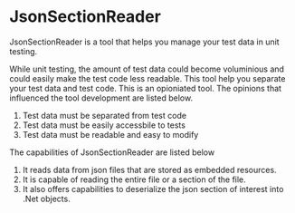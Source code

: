 # JsonSectionReader

JsonSectionReader is a tool that helps you manage your test data in unit testing.

While unit testing, the amount of test data could become voluminious and could easily make the test code less readable. This tool help you separate your test data and test code. This is an opioniated tool. The opinions that influenced the tool development are listed below.
1. Test data must be separated from test code
2. Test data must be easily accessbile to tests
3. Test data must be readable and easy to modify

The capabilities of JsonSectionReader are listed below
1. It reads data from json files that are stored as embedded resources.
2. It is capable of reading the entire file or a section of the file.
3. It also offers capabilities to deserialize the json section of interest into .Net objects.
